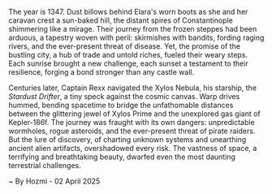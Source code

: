 
The year is 1347.  Dust billows behind Elara's worn boots as she and her caravan crest a sun-baked hill, the distant spires of Constantinople shimmering like a mirage. Their journey from the frozen steppes had been arduous, a tapestry woven with peril: skirmishes with bandits, fording raging rivers, and the ever-present threat of disease. Yet, the promise of the bustling city, a hub of trade and untold riches, fueled their weary steps. Each sunrise brought a new challenge, each sunset a testament to their resilience, forging a bond stronger than any castle wall.

Centuries later, Captain Rexx navigated the Xylos Nebula, his starship, the *Stardust Drifter*, a tiny speck against the cosmic canvas.  Warp drives hummed, bending spacetime to bridge the unfathomable distances between the glittering jewel of Xylos Prime and the unexplored gas giant of Kepler-186f.  The journey was fraught with its own dangers: unpredictable wormholes, rogue asteroids, and the ever-present threat of pirate raiders.  But the lure of discovery, of charting unknown systems and unearthing ancient alien artifacts, overshadowed every risk.  The vastness of space, a terrifying and breathtaking beauty, dwarfed even the most daunting terrestrial challenges.

~ By Hozmi - 02 April 2025
